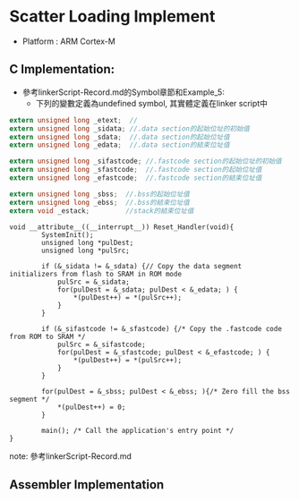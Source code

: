 # Scatter Loading Implement
* Platform : ARM Cortex-M   

## C Implementation:
* 參考linkerScript-Record.md的Symbol章節和Example_5:  
  * 下列的變數定義為undefined symbol, 其實體定義在linker script中
```c  
extern unsigned long _etext;  // 
extern unsigned long _sidata; //.data section的起始位址的初始值 
extern unsigned long _sdata;  //.data section的起始位址值
extern unsigned long _edata;  //.data section的結束位址值

extern unsigned long _sifastcode; //.fastcode section的起始位址的初始值
extern unsigned long _sfastcode;  //.fastcode section的起始位址值
extern unsigned long _efastcode;  //.fastcode section的結束位址值

extern unsigned long _sbss;  //.bss的起始位址值
extern unsigned long _ebss;  //.bss的結束位址值
extern void _estack;         //stack的結束位址值
```

```
void __attribute__((__interrupt__)) Reset_Handler(void){
        SystemInit();
        unsigned long *pulDest;
        unsigned long *pulSrc;
        
        if (&_sidata != &_sdata) {// Copy the data segment initializers from flash to SRAM in ROM mode   
            pulSrc = &_sidata;
            for(pulDest = &_sdata; pulDest < &_edata; ) {
                *(pulDest++) = *(pulSrc++);
            }
        }
        
        if (&_sifastcode != &_sfastcode) {/* Copy the .fastcode code from ROM to SRAM */
            pulSrc = &_sifastcode;
            for(pulDest = &_sfastcode; pulDest < &_efastcode; ) {
                *(pulDest++) = *(pulSrc++);
            }
        }
        
        for(pulDest = &_sbss; pulDest < &_ebss; ){/* Zero fill the bss segment */ 
            *(pulDest++) = 0;
        }
        
        main(); /* Call the application's entry point */
}
```



note: 參考linkerScript-Record.md

## Assembler Implementation
